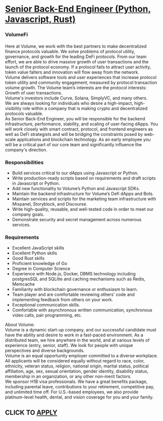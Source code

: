 # [Senior Back-End Engineer (Python, Javascript, Rust)](https://www.remotewlb.com/apply/senior-back-end-engineer-python-javascript-rust-81537)  
### VolumeFi  
####  
Here at Volume, we work with the best partners to make decentralized finance protocols valuable. We solve problems of protocol utility, governance, and growth for the leading DeFi protocols. From our team effort, we are able to drive massive growth of user transactions and the launch of the protocol economy. If a protocol fails to attract user activity, token value falters and innovation will flow away from the network.  
Volume delivers software tools and user experiences that increase protocol token utility and community engagement, measured by protocol transaction volume growth. The Volume team’s interests are the protocol interests: Growth of user transactions.  
Volume's investors include Curve, Solana, SimplyVC, and many others.  
We are always looking for individuals who desire a high-impact, high-visibility role within a company that is making crypto and decentralized protocols valuable.  
As Senior Back-End Engineer, you will be responsible for the backend infrastructure, performance, stability, and scaling of user-facing dApps. You will work closely with smart contract, protocol, and frontend engineers as well as DeFi strategists and will be bridging the constraints posed by web-scale applications and blockchain technology. As an early employee you will be a critical part of our core team and significantly influence the company's direction.

### Responsibilities

  * Build services critical to our dApps using Javascript or Python.
  * Write production-ready scripts based on requirements and draft scripts in Javascript or Python.
  * Add new functionality to Volume’s Python and Javascript SDKs. 
  * Maintain the backend infrastructure for Volume’s Defi dApps and Bots. 
  * Maintain services and scripts for the marketing team infrastructure with Mixpanel, Storyblock, and Discourse.
  * Write high-quality, reusable, and well-tested code in order to meet our company goals.
  * Demonstrate security and secret management across numerous services. 

### Requirements

  * Excellent JavaScript skills 
  * Excellent Python skills
  * Good Rust skills
  * Proficient knowledge of Go 
  * Degree in Computer Science
  * Experience with Node.js, Docker, DBMS technology including postgresSQL and SQLlite and caching mechanisms such as Redis, Memcache 
  * Familiarity with blockchain governance or enthusiasm to learn.
  * Team player and are comfortable reviewing others' code and implementing feedback from others on your work. 
  * Exceptional communication skills. 
  * Comfortable with asynchronous written communication, synchronous video calls, pair programming, etc. 

About Volume:  
Volume is a dynamic start-up company, and our successful candidate must have the ability and desire to work in a fast-paced environment. As a distributed team, we hire anywhere in the world, and at various levels of experience (entry, senior, staff). We look for people with unique perspectives and diverse backgrounds.  
Volume is an equal opportunity employer committed to a diverse workplace. All applicants will be considered equally without regard to race, color, ethnicity, veteran status, religion, national origin, marital status, political affiliation, age, sex, sexual orientation, gender identity, disability status, membership in an organization, or any other non-merit factors.  
We sponsor H1B visa professionals. We have a great benefits package, including parental leave, contributions to your retirement, competitive pay, and unlimited time off. For U.S.-based employees, we also provide platinum-level health, dental, and vision coverage for you and your family.  
## CLICK TO [APPLY](https://www.remotewlb.com/apply/senior-back-end-engineer-python-javascript-rust-81537)

